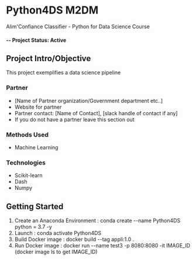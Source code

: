 # Python4DS M2DM
Alim'Confiance Classifier - Python for Data Science Course

#### -- Project Status: Active

## Project Intro/Objective
This project exemplifies a data science pipeline

### Partner
* [Name of Partner organization/Government department etc..]
* Website for partner
* Partner contact: [Name of Contact], [slack handle of contact if any]
* If you do not have a partner leave this section out

### Methods Used
* Machine Learning

### Technologies
* Scikit-learn
* Dash
* Numpy

## Getting Started

1. Create an Anaconda Environment : conda create --name Python4DS python = 3.7 -y
2. Launch : conda activate Python4DS
3. Build Docker image : docker build --tag  appli:1.0 .
4. Run Docker image : docker run --name test3 -p 8080:8080 -it IMAGE_ID 
(docker image ls to get IMAGE_ID)
